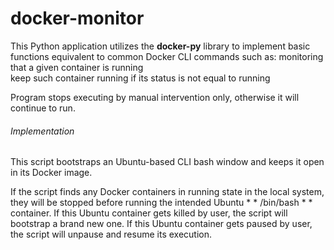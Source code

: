 # docker-monitor
This Python application utilizes the **docker-py** library to implement basic functions equivalent to common Docker CLI commands such as:
monitoring that a given container is running  
keep such container running if its status is not equal to running 

Program stops executing by manual intervention only, otherwise it will continue to run.


###### Implementation 
This script bootstraps an Ubuntu-based CLI bash window and keeps it open in its Docker image.

If the script finds any Docker containers in running state in the local system, they will be stopped before running the intended Ubuntu * * /bin/bash * * container.
If this Ubuntu container gets killed by user, the script will bootstrap a brand new one.
If this Ubuntu container gets paused by user, the script will unpause and resume its execution.
